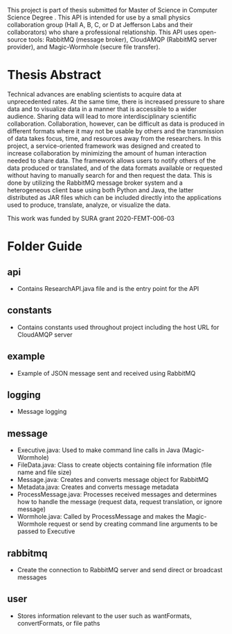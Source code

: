 This project is part of thesis submitted for Master of Science in Computer Science Degree . This API is intended for use by a small physics collaboration group (Hall A, B, C, or D at Jefferson Labs and their collaborators) who share a professional relationship. This API uses open-source tools: RabbitMQ (message broker), CloudAMQP (RabbitMQ server provider), and Magic-Wormhole (secure file transfer).

# Thesis Abstract
Technical advances are enabling scientists to acquire data at unprecedented rates. At the same time, there is increased pressure to share data and to visualize data in a manner that is accessible to a wider audience. Sharing data will lead to more interdisciplinary scientific collaboration. Collaboration, however, can be difficult as data is produced in different formats where it may not be usable by others and the transmission of data takes focus, time, and resources away from the researchers. In this project, a service-oriented framework was designed and created to increase collaboration by minimizing the amount of human interaction needed to share data. The framework allows users to notify others of the data produced or translated, and of the data formats available or requested without having to manually search for and then request the data. This is done by utilizing the RabbitMQ message broker system and a heterogeneous client base using both Python and Java, the latter distributed as JAR files which can be included directly into the applications used to produce, translate, analyze, or visualize the data. 

This work was funded by SURA grant 2020-FEMT-006-03

# Folder Guide
## api
- Contains ResearchAPI.java file and is the entry point for the API
## constants
- Contains constants used throughout project including the host URL for CloudAMQP server
## example
- Example of JSON message sent and received using RabbitMQ
## logging
- Message logging
## message
- Executive.java: Used to make command line calls in Java (Magic-Wormhole)
- FileData.java: Class to create objects containing file information (file name and file size)
- Message.java: Creates and converts message object for RabbitMQ
- Metadata.java: Creates and converts message metadata
- ProcessMessage.java: Processes received messages and determines how to handle the message (request data, request translation, or ignore message)
- Wormhole.java: Called by ProcessMessage and makes the Magic-Wormhole request or send by creating command line arguments to be passed to Executive
## rabbitmq
- Create the connection to RabbitMQ server and send direct or broadcast messages
## user
- Stores information relevant to the user such as wantFormats, convertFormats, or file paths
